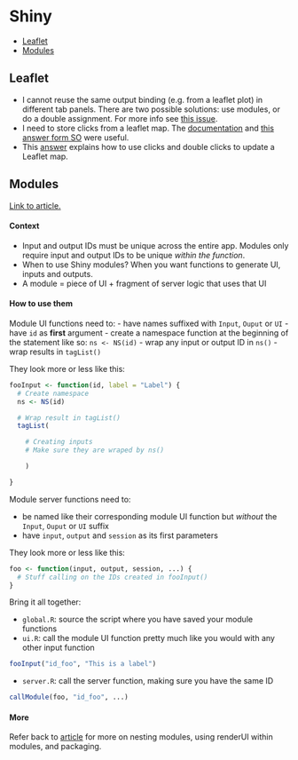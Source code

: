 Shiny
================

-   [Leaflet](#leaflet)
-   [Modules](#modules)

Leaflet
-------

-   I cannot reuse the same output binding (e.g. from a leaflet plot) in different tab panels. There are two possible solutions: use modules, or do a double assignment. For more info see [this issue](https://github.com/rstudio/shiny/issues/867).
-   I need to store clicks from a leaflet map. The [documentation](https://rstudio.github.io/leaflet/shiny.html) and [this answer form SO](https://stackoverflow.com/questions/41106547/how-to-save-click-events-in-leaflet-shiny-map) were useful.
-   This [answer](https://stackoverflow.com/questions/41104576/changing-styles-when-selecting-and-deselecting-multiple-polygons-with-leaflet-sh/41147206#41147206) explains how to use clicks and double clicks to update a Leaflet map.

Modules
-------

[Link to article.](https://shiny.rstudio.com/articles/modules.html)

#### Context

-   Input and output IDs must be unique across the entire app. Modules only require input and output IDs to be unique *within the function*.
-   When to use Shiny modules? When you want functions to generate UI, inputs and outputs.
-   A module = piece of UI + fragment of server logic that uses that UI

#### How to use them

Module UI functions need to: - have names suffixed with `Input`, `Ouput` or `UI` - have `id` as **first** argument - create a namespace function at the beginning of the statement like so: `ns <- NS(id)` - wrap any input or output ID in `ns()` - wrap results in `tagList()`

They look more or less like this:

``` r
fooInput <- function(id, label = "Label") {
  # Create namespace
  ns <- NS(id)

  # Wrap result in tagList()
  tagList(

    # Creating inputs
    # Make sure they are wraped by ns()

    )

}
```

Module server functions need to:

-   be named like their corresponding module UI function but *without* the `Input`, `Ouput` or `UI` suffix
-   have `input`, `output` and `session` as its first parameters

They look more or less like this:

``` r
foo <- function(input, output, session, ...) {
  # Stuff calling on the IDs created in fooInput()
}
```

Bring it all together:

-   `global.R`: source the script where you have saved your module functions
-   `ui.R`: call the module UI function pretty much like you would with any other input function

``` r
fooInput("id_foo", "This is a label")
```

-   `server.R`: call the server function, making sure you have the same ID

``` r
callModule(foo, "id_foo", ...)
```

#### More

Refer back to [article](https://shiny.rstudio.com/articles/modules.html) for more on nesting modules, using renderUI within modules, and packaging.
